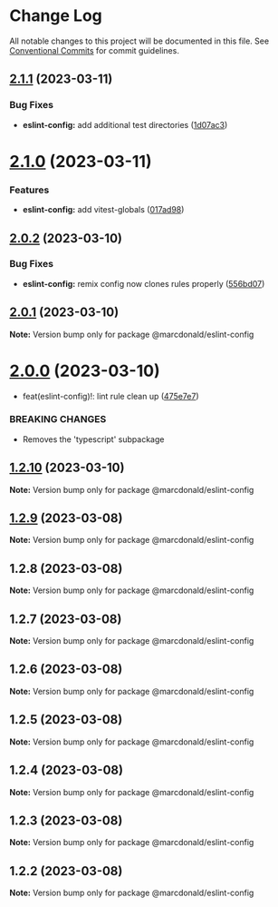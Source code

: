 # Change Log

All notable changes to this project will be documented in this file.
See [Conventional Commits](https://conventionalcommits.org) for commit guidelines.

## [2.1.1](https://github.com/marcdonald/js-config/compare/@marcdonald/eslint-config@2.1.0...@marcdonald/eslint-config@2.1.1) (2023-03-11)

### Bug Fixes

- **eslint-config:** add additional test directories ([1d07ac3](https://github.com/marcdonald/js-config/commit/1d07ac3ab0e9c3b9cbc42919506143b9ec03d735))

# [2.1.0](https://github.com/marcdonald/js-config/compare/@marcdonald/eslint-config@2.0.2...@marcdonald/eslint-config@2.1.0) (2023-03-11)

### Features

- **eslint-config:** add vitest-globals ([017ad98](https://github.com/marcdonald/js-config/commit/017ad9810bd1ef5090c74ff1cef40e4ba964a280))

## [2.0.2](https://github.com/marcdonald/js-config/compare/@marcdonald/eslint-config@2.0.1...@marcdonald/eslint-config@2.0.2) (2023-03-10)

### Bug Fixes

- **eslint-config:** remix config now clones rules properly ([556bd07](https://github.com/marcdonald/js-config/commit/556bd07f7e9004b503ca6cad91bd8adc7f16c6ed))

## [2.0.1](https://github.com/marcdonald/js-config/compare/@marcdonald/eslint-config@2.0.0...@marcdonald/eslint-config@2.0.1) (2023-03-10)

**Note:** Version bump only for package @marcdonald/eslint-config

# [2.0.0](https://github.com/marcdonald/js-config/compare/@marcdonald/eslint-config@1.2.10...@marcdonald/eslint-config@2.0.0) (2023-03-10)

- feat(eslint-config)!: lint rule clean up ([475e7e7](https://github.com/marcdonald/js-config/commit/475e7e7ce3aed9b5e05ea3ee9a609ac8ce9a8fbf))

### BREAKING CHANGES

- Removes the 'typescript' subpackage

## [1.2.10](https://github.com/marcdonald/js-config/compare/@marcdonald/eslint-config@1.2.9...@marcdonald/eslint-config@1.2.10) (2023-03-10)

**Note:** Version bump only for package @marcdonald/eslint-config

## [1.2.9](https://github.com/marcdonald/js-config/compare/@marcdonald/eslint-config@1.2.8...@marcdonald/eslint-config@1.2.9) (2023-03-08)

**Note:** Version bump only for package @marcdonald/eslint-config

## 1.2.8 (2023-03-08)

**Note:** Version bump only for package @marcdonald/eslint-config

## 1.2.7 (2023-03-08)

**Note:** Version bump only for package @marcdonald/eslint-config

## 1.2.6 (2023-03-08)

**Note:** Version bump only for package @marcdonald/eslint-config

## 1.2.5 (2023-03-08)

**Note:** Version bump only for package @marcdonald/eslint-config

## 1.2.4 (2023-03-08)

**Note:** Version bump only for package @marcdonald/eslint-config

## 1.2.3 (2023-03-08)

**Note:** Version bump only for package @marcdonald/eslint-config

## 1.2.2 (2023-03-08)

**Note:** Version bump only for package @marcdonald/eslint-config
